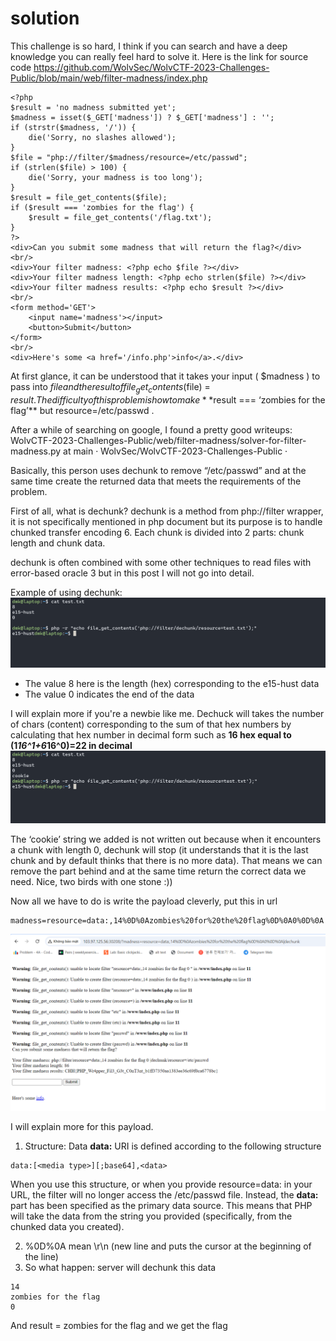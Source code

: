 # solution

This challenge is so hard, I think if you can search and have a deep knowledge you can really feel hard to solve it. Here is the link for source code
https://github.com/WolvSec/WolvCTF-2023-Challenges-Public/blob/main/web/filter-madness/index.php

```
<?php
$result = 'no madness submitted yet';
$madness = isset($_GET['madness']) ? $_GET['madness'] : '';
if (strstr($madness, '/')) {
    die('Sorry, no slashes allowed');
}
$file = "php://filter/$madness/resource=/etc/passwd";
if (strlen($file) > 100) {
    die('Sorry, your madness is too long');
}
$result = file_get_contents($file);
if ($result === 'zombies for the flag') {
    $result = file_get_contents('/flag.txt');
}
?>
<div>Can you submit some madness that will return the flag?</div>
<br/>
<div>Your filter madness: <?php echo $file ?></div>
<div>Your filter madness length: <?php echo strlen($file) ?></div>
<div>Your filter madness results: <?php echo $result ?></div>
<br/>
<form method='GET'>
    <input name='madness'></input>
    <button>Submit</button>
</form>
<br/>
<div>Here's some <a href='/info.php'>info</a>.</div>
```

At first glance, it can be understood that it takes your input ( $madness ) to pass into $file and the result of file_get_contents($file) = $result. The difficulty of this problem is how to make **$result === ‘zombies for the flag’\*\* but resource=/etc/passwd .

After a while of searching on google, I found a pretty good writeups: WolvCTF-2023-Challenges-Public/web/filter-madness/solver-for-filter-madness.py at main · WolvSec/WolvCTF-2023-Challenges-Public ·

Basically, this person uses dechunk to remove “/etc/passwd” and at the same time create the returned data that meets the requirements of the problem.

First of all, what is dechunk? dechunk is a method from php://filter wrapper, it is not specifically mentioned in php document but its purpose is to handle chunked transfer encoding 6. Each chunk is divided into 2 parts: chunk length and chunk data.

dechunk is often combined with some other techniques to read files with error-based oracle 3 but in this post I will not go into detail.

Example of using dechunk:
![alt text](image.png)<br>

- The value 8 here is the length (hex) corresponding to the e15-hust data
- The value 0 indicates the end of the data

I will explain more if you're a newbie like me. Dechuck will takes the number of chars (content) corresponding to the sum of that hex numbers by calculating that hex number in decimal form such as **16 hex equal to (1*16^1+6*16^0)=22 in decimal**
![alt text](image-1.png)<br>

The ‘cookie’ string we added is not written out because when it encounters a chunk with length 0, dechunk will stop (it understands that it is the last chunk and by default thinks that there is no more data). That means we can remove the part behind and at the same time return the correct data we need. Nice, two birds with one stone :))

Now all we have to do is write the payload cleverly, put this in url

```
madness=resource=data:,14%0D%0Azombies%20for%20the%20flag%0D%0A0%0D%0A|dechunk
```

![alt text](image-2.png)<br>

I will explain more for this payload.

1. Structure: Data **data:** URI is defined according to the following structure

```
data:[<media type>][;base64],<data>
```

When you use this structure, or when you provide resource=data: in your URL, the filter will no longer access the /etc/passwd file. Instead, the **data:** part has been specified as the primary data source. This means that PHP will take the data from the string you provided (specifically, from the chunked data you created).

2. %0D%0A mean \r\n (new line and puts the cursor at the beginning of the line)
3. So what happen: server will dechunk this data

```
14
zombies for the flag
0
```

And result = zombies for the flag and we get the flag
